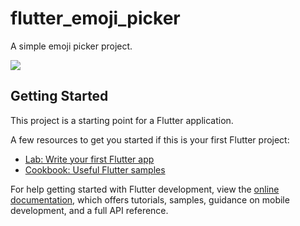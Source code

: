 # flutter_emoji_picker

A simple emoji picker project.

![](https://github.com/dmmaia/flutter_emoji_picker/assets/34870753/1c2978c8-c856-4ffe-b043-99d37739e48c)

## Getting Started

This project is a starting point for a Flutter application.

A few resources to get you started if this is your first Flutter project:

- [Lab: Write your first Flutter app](https://docs.flutter.dev/get-started/codelab)
- [Cookbook: Useful Flutter samples](https://docs.flutter.dev/cookbook)

For help getting started with Flutter development, view the
[online documentation](https://docs.flutter.dev/), which offers tutorials,
samples, guidance on mobile development, and a full API reference.
